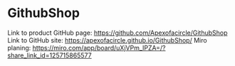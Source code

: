 # GithubShop

Link to product GitHub page: https://github.com/Apexofacircle/GithubShop
Link to GitHub site: https://apexofacircle.github.io/GithubShop/
Miro planing: https://miro.com/app/board/uXjVPm_IPZA=/?share_link_id=125715865577
